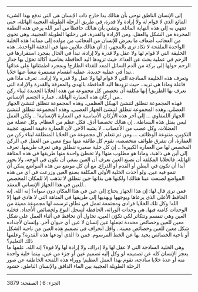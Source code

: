 ------------------------------------------------------------------------

إلى الإنسان الناطق توحي بأن هنالك يدا خارج ذات الإنسان هي التي تدفع بهذا
الشيء المائع الذي لا قوام له ولا إرادة ولا قدرة، في طريق الرحلة الطويلة
العجيبة الهائلة، حتى تنتهي به إلى هذه النهاية الماثلة. وتشي بأن هنالك
حافظا من أمر الله يرعى هذه النطفة المجردة من الشكل والعقل، ومن الإرادة
والقدرة، في رحلتها الطويلة العجيبة. وهي تحوي من العجائب أضعاف ما يعرض
للإنسان من العجائب من مولده إلى مماته! هذه الخلية الواحدة الملقحة لا
تكاد ترى بالمجهر، إذ أن هنالك ملايين منها في الدفقة الواحدة.. هذه
الخليقة التي لا قوام لها ولا عقل ولا قدرة ولا إرادة، تبدأ في الحال بمجرد
استقرارها في الرحم في عملية بحث عن الغذاء. حيث تزودها اليد الحافظة
بخاصية أكالة تحوّل بها جدار الرحم حولها إلى بركة من الدم السائل المعد
للغذاء الطازج! وبمجرد اطمئنانها على غذائها تبدأ في عملية جديدة. عملية
انقسام مستمرة تنشأ عنها خلايا..  
وتعرف هذه الخليقة الساذجة التي لا قوام لها ولا عقل ولا قدرة ولا إرادة..
تعرف ماذا هي فاعلة وماذا هي تريد.. حيث تزودها اليد الحافظة بالهدى
والمعرفة والقدرة والإرادة التي تعرف بها الطريق! إنها مكلفة أن تخصص كل
مجموعة من هذه الخلايا الجديدة لبناء ركن من أركان هذه العمارة الهائلة..
عمارة الجسم الإنساني..  
فهذه المجموعة تنطلق لتنشئ الهيكل العظمي. وهذه المجموعة تنطلق لتنشئ
الجهاز العضلي. وهذه المجموعة تنطلق لتنشئ الجهاز العصبي. وهذه المجموعة
تنطلق لتنشئ الجهاز اللمفاوي ... إلى آخر هذه الأركان الأساسية في العمارة
الإنسانية! .. ولكن العمل ليس بمثل هذه البساطة.. إن هنالك تخصصا أدق. فكل
عظم من العظام. وكل عضلة من العضلات. وكل عصب من الأعصاب.. لا يشبه الآخر.
لأن العمارة دقيقة الصنع، عجيبة التكوين، متنوعة الوظائف ... ومن ثم تتعلم
كل مجموعة من الخلايا المنطلقة لبناء ركن من العمارة، أن تتفرق طوائف
متخصصة، تقوم كل طائفة منها بنوع معين من العمل في الركن المخصص لها من
العمارة الكبيرة! .. إن كل خلية صغيرة تنطلق وهي تعرف طريقها. تعرف إلى أين
هي ذاهبة، وماذا هو مطلوب منها! ولا تخطئ واحدة منها طريقها في هذه المتاهة
الهائلة. فالخلايا المكلفة أن تصنع العين تعرف أن العين ينبغي أن تكون في
الوجه، ولا يجوز أبدا أن تكون في البطن أو القدم أو الذراع. مع أن كل موضع
من هذه المواضع يمكن أن تنمو فيه عين. ولو أخذت الخلية الأولى المكلفة بصنع
العين وزرعت في أي من هذه المواضع لصنعت عينا هنالك! ولكنها هي بذاتها حين
تنطلق لا تذهب إلا للمكان المخصص للعين في هذا الجهاز الإنساني المعقد..  
فمن ترى قال لها: إن هذا الجهاز يحتاج إلى عين في هذا المكان دون سواه؟ إنه
الله. إنه الحافظ الأعلى الذي يرعاها ويوجهها ويهديها إلى طريقها في
المتاهة التي لا هادي فيها إلا الله! وكل تلك الخلايا فرادى ومجتمعة تعمل
في نطاق ترسمه لها مجموعة معينة من الوحدات كامنة فيها. هي وحدات الوراثة،
الحافظة لسجل النوع ولخصائص الأجداد. فخلية العين وهي تنقسم وتتكاثر لكي
تكوّن العين، تحاول أن تحافظ في أثناء العمل على شكل معين للعين وخصائص
محددة تجعلها عين إنسان لا عين أي حيوان آخر. وإنسان لأجداده شكل معين
للعين وخصائص معينة.. وأقل انحراف في تصميم هذه العين من ناحية الشكل أو
ناحية الخصائص يحيد بها عن الخط المرسوم. فمن ذا الذي أودعها هذه القدرة؟
وعلمها ذلك التعليم؟  
وهي الخلية الساذجة التي لا عقل لها ولا إدراك، ولا إرادة لها ولا قوة؟ إنه
الله. علمها ما يعجز الإنسان كله عن تصميمه لو وكل إليه تصميم عين أو جزء
من عين. بينما خلية واحدة منه أو عدة خلايا ساذجة، تقوم بهذا العمل العظيم!
ووراء هذه اللمحة الخاطفة عن صور الرحلة الطويلة العجيبة بين الماء الدافق
والإنسان الناطق، حشود

------------------------------------------------------------------------

الجزء: 6 ¦ الصفحة: 3879
